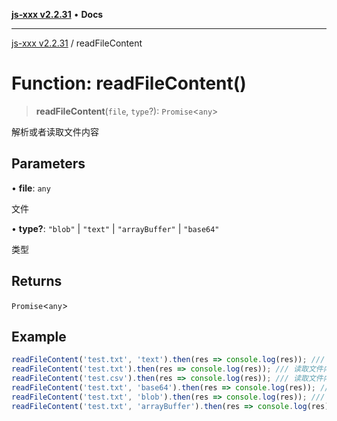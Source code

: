 [**js-xxx v2.2.31**](../README.md) • **Docs**

***

[js-xxx v2.2.31](../README.md) / readFileContent

# Function: readFileContent()

> **readFileContent**(`file`, `type`?): `Promise`\<`any`\>

解析或者读取文件内容

## Parameters

• **file**: `any`

文件

• **type?**: `"blob"` \| `"text"` \| `"arrayBuffer"` \| `"base64"`

类型

## Returns

`Promise`\<`any`\>

## Example

```ts
readFileContent('test.txt', 'text').then(res => console.log(res)); /// 读取文件内容
readFileContent('test.txt').then(res => console.log(res)); /// 读取文件内容
readFileContent('test.csv').then(res => console.log(res)); /// 读取文件内容
readFileContent('test.txt', 'base64').then(res => console.log(res)); /// 读取文件内容为 base64
readFileContent('test.txt', 'blob').then(res => console.log(res)); /// 读取文件内容为 blob
readFileContent('test.txt', 'arrayBuffer').then(res => console.log(res)); /// 读取文件内容为 arrayBuffer
```
